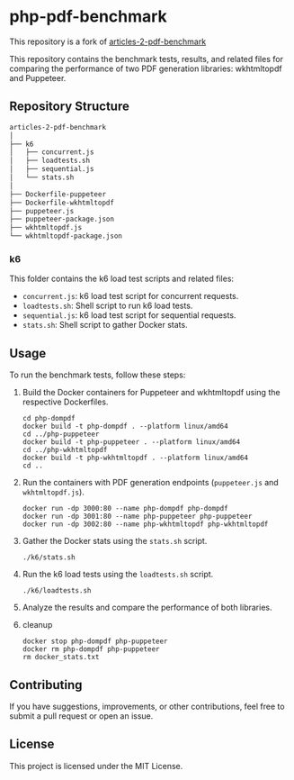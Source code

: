 # php-pdf-benchmark

This repository is a fork of [articles-2-pdf-benchmark](https://github.com/Kyotu-Technology/kyotu/tree/main/articles/2-pdf-benchmark)

This repository contains the benchmark tests, results, and related files for comparing the performance of two PDF generation libraries: wkhtmltopdf and Puppeteer.

## Repository Structure

```bash
articles-2-pdf-benchmark
│
├── k6
│   ├── concurrent.js
│   ├── loadtests.sh
│   ├── sequential.js
│   └── stats.sh
│
├── Dockerfile-puppeteer
├── Dockerfile-wkhtmltopdf
├── puppeteer.js
├── puppeteer-package.json
├── wkhtmltopdf.js
└── wkhtmltopdf-package.json
```


### k6
This folder contains the k6 load test scripts and related files:

- `concurrent.js`: k6 load test script for concurrent requests.
- `loadtests.sh`: Shell script to run k6 load tests.
- `sequential.js`: k6 load test script for sequential requests.
- `stats.sh`: Shell script to gather Docker stats.

## Usage
To run the benchmark tests, follow these steps:

1. Build the Docker containers for Puppeteer and wkhtmltopdf using the respective Dockerfiles.

    ```shell
    cd php-dompdf
    docker build -t php-dompdf . --platform linux/amd64
    cd ../php-puppeteer
    docker build -t php-puppeteer . --platform linux/amd64
    cd ../php-wkhtmltopdf
    docker build -t php-wkhtmltopdf . --platform linux/amd64
    cd ..
    ```

2. Run the containers with PDF generation endpoints (`puppeteer.js` and `wkhtmltopdf.js`).
    
    ```shell
   docker run -dp 3000:80 --name php-dompdf php-dompdf
   docker run -dp 3001:80 --name php-puppeteer php-puppeteer
   docker run -dp 3002:80 --name php-wkhtmltopdf php-wkhtmltopdf
   ```
3. Gather the Docker stats using the `stats.sh` script.
   ```shell
   ./k6/stats.sh
   ```
4. Run the k6 load tests using the `loadtests.sh` script.
   ```shell
   ./k6/loadtests.sh
   ```
5. Analyze the results and compare the performance of both libraries.
6. cleanup
   ```shell
   docker stop php-dompdf php-puppeteer
   docker rm php-dompdf php-puppeteer
   rm docker_stats.txt
   ```

## Contributing
If you have suggestions, improvements, or other contributions, feel free to submit a pull request or open an issue.

## License
This project is licensed under the MIT License.
